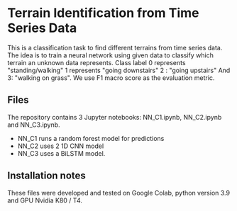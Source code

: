 Terrain Identification from Time Series Data
============================================
This is a classification task to find different terrains from time series data. The idea is to train a neural network using given data to classify which terrain an unknown data represents. 
Class label 0 represents "standing/walking"
1 represents "going downstairs"
2 : "going upstairs"
And 3: "walking on grass". 
We use F1 macro score as the evaluation metric.


Files
-----

The repository contains 3 Jupyter notebooks: NN_C1.ipynb, NN_C2.ipynb and NN_C3.ipynb.
* NN_C1 runs a random forest model for predictions
* NN_C2 uses 2 1D CNN model
* NN_C3 uses a BiLSTM model. 



Installation notes
--------------------

These files were developed and tested on Google Colab, python version 3.9 and GPU Nvidia K80 / T4. 

